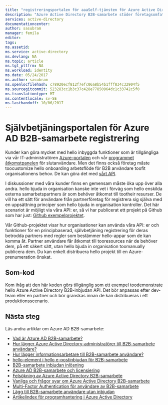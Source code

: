 ```yaml
---
title: "registreringsportalen för aaaSelf-tjänsten för Azure Active Directory B2B-samarbete | Microsoft Docs"
description: "Azure Active Directory B2B-samarbete stöder företagsomfattande relationer genom att aktivera business partners tooselectively åtkomst till företagets program"
services: active-directory
documentationcenter: 
author: sasubram
manager: femila
editor: 
tags: 
ms.assetid: 
ms.service: active-directory
ms.devlang: NA
ms.topic: article
ms.tgt_pltfrm: NA
ms.workload: identity
ms.date: 05/24/2017
ms.author: sasubram
ms.openlocfilehash: c78920ecf812f7efc06a8b54b1fff834c32904f5
ms.sourcegitcommit: 523283cc1b3c37c428e77850964dc1c33742c5f0
ms.translationtype: MT
ms.contentlocale: sv-SE
ms.lasthandoff: 10/06/2017
---
```

# <a name="self-service-portal-for-azure-ad-b2b-collaboration-sign-up"></a>Självbetjäningsportalen för Azure AD B2B-samarbete registrering

Kunder kan göra mycket med hello inbyggda funktioner som är tillgängliga via vår IT-administratören [Azure-portalen](https://portal.azure.com) och vår [programmet åtkomstpanelen](https://myapps.microsoft.com) för slutanvändare. Men det finns också företag måste toocustomize hello onboarding arbetsflöde för B2B användare toofit organisationens behov. De kan göra det med [vårt API](https://developer.microsoft.com/graph/docs/api-reference/v1.0/resources/invitation).

I diskussioner med våra kunder finns en gemensam måste öka upp över alla andra. hello bjuda in organisation kanske inte vet i förväg som hello enskilda externa samarbetspartners är som behöver åtkomst till tootheir resurser. De vill ha ett sätt för användare från partnerföretag för registrera sig själva med en uppsättning principer som hello bjuda in organisation kontroller. Det här scenariot är möjligt via våra API: er, så vi har publicerat ett projekt på Github som har just: [Github exempelprojektet](https://github.com/Azure/active-directory-dotnet-graphapi-b2bportal-web).

Vår Github-projektet visar hur organisationer kan använda våra API: er och funktioner för en principbaserad, självbetjäning registrering för deras betrodda partners med regler som bestämmer hello-appar som de kan komma åt. Partner användare får åtkomst till tooresources när de behöver dem, på ett säkert sätt, utan hello bjuda in organisation toomanually publicera dem. Du kan enkelt distribuera hello projekt till en Azure-prenumeration önskat.

## <a name="as-is-code"></a>Som-kod

Kom ihåg att den här koden görs tillgänglig som ett exempel toodemonstrate hello Azure Active Directory B2B-inbjudan API. Det bör anpassas efter dev-team eller en partner och bör granskas innan de kan distribueras i ett produktionsscenario.

## <a name="next-steps"></a>Nästa steg

Läs andra artiklar om Azure AD B2B-samarbete:
* [Vad är Azure AD B2B-samarbete?](active-directory-b2b-what-is-azure-ad-b2b.md)
* [Hur lägger Azure Active Directory-administratörer till B2B-samarbete användare?](active-directory-b2b-admin-add-users.md)
* [Hur lägger informationsarbetare till B2B-samarbete användare?](active-directory-b2b-iw-add-users.md)
* [hello-element i hello e-postinbjudan för B2B-samarbete](active-directory-b2b-invitation-email.md)
* [B2B-samarbete inbjudan inlösning](active-directory-b2b-redemption-experience.md)
* [Azure AD B2B-samarbete och licensiering](active-directory-b2b-licensing.md)
* [Felsökning av Azure Active Directory B2B-samarbete](active-directory-b2b-troubleshooting.md)
* [Vanliga och frågor svar om Azure Active Directory B2B-samarbete](active-directory-b2b-faq.md)
* [Multi-Factor Authentication för användare av B2B-samarbete](active-directory-b2b-mfa-instructions.md)
* [Lägg till B2B-samarbete användare utan inbjudan](active-directory-b2b-add-user-without-invite.md)
* [Artikelindex för programhantering i Azure Active Directory](active-directory-apps-index.md)